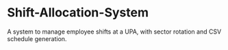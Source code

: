# Shift-Allocation-System
A system to manage employee shifts at a UPA, with sector rotation and CSV schedule generation.
